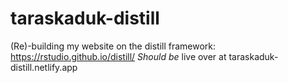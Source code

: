 # taraskaduk-distill

(Re)-building my website on the distill framework: https://rstudio.github.io/distill/
*Should be* live over at taraskaduk-distill.netlify.app 